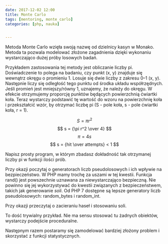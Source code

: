```yaml
---
date: 2017-12-02 12:00
title: Monte Carlo
tags: [mentoring, monte_carlo]
categories: [php, nauka]


---
```

Metoda Monte Carlo wzięła swoją nazwę od dzielnicy kasyn w Monako.
Metoda ta pozwala modelować złożone zagadnienia dzięki wykonaniu wystarczająco dużej próby losowych badań.
<!-- more -->

Przykładem zastosowania tej metody jest obliczanie liczby pi. 
Doświadczenie to polega na badaniu, czy punkt (x, y) znajduje się wewnątrz okręgu o promieniu 1. 
Losuje się dwie liczby z zakresu 0–1 (x, y). Następnie liczy się odległość tego punktu od środka układu współrzędnych. 
Jeśli promień jest mniejszy/równy 1, uznajemy, że należy do okręgu. 
W efekcie otrzymujemy proporcję punktów będących powierzchnią ćwiartki koła. 
Teraz wystarczy podstawić tę wartość do wzoru na powierzchnię koła i przekształcić wzór, by otrzymać liczbę pi 
(S - pole koła, s - pole ćwiartki koła, r = 1).

$$   S = \pi r^2  $$
$$   s = {\pi r^2 \over 4}  $$
$$   \pi = 4s $$
$$   s = {hit \over attempts} < 1 $$

Napisz prosty program, w którym zbadasz dokładność tak otrzymanej liczby pi w funkcji ilości prób.

Przy okazji poczytaj o generatorach liczb pseudolosowych i ich wpływie na bezpieczeństwo.
W PHP mamy trochę za uszami w tej kwestii. Funkcja rand() jest powszechnie uznawana za niewystarczająco bezpieczną. 
Nie powinno się jej wykorzystywać do kwestii związanych z bezpieczeństwem, takich jak generowanie *soli*. 
Od PHP 7 dostępne są lepsze generatory liczb pseudolosowych: random_bytes i random_int.

Przy okazji przeczytaj o zacieraniu haseł i stosowaniu soli.

To dość trywialny przykład. Nie ma sensu stosować tu żadnych obiektów, wystarczy podejście proceduralne.

Następnym razem postaramy się zamodelować bardziej złożony problem i skorzystać z funkcji statystycznych.